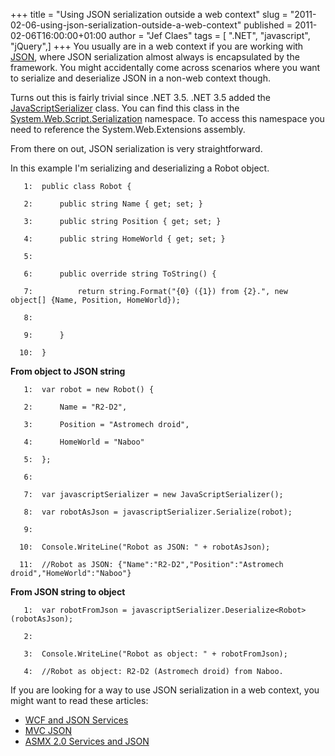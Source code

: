 +++
title = "Using JSON serialization outside a web context"
slug = "2011-02-06-using-json-serialization-outside-a-web-context"
published = 2011-02-06T16:00:00+01:00
author = "Jef Claes"
tags = [ ".NET", "javascript", "jQuery",]
+++
You usually are in a web context if you are working with
[JSON](http://www.json.org/), where JSON serialization almost always is
encapsulated by the framework. You might accidentally come across
scenarios where you want to serialize and deserialize JSON in a non-web
context though.  
  
Turns out this is fairly trivial since .NET 3.5. .NET 3.5 added the
[JavaScriptSerializer](http://msdn.microsoft.com/en-us/library/system.web.script.serialization.javascriptserializer.aspx)
class. You can find this class in the
[System.Web.Script.Serialization](http://msdn.microsoft.com/en-us/library/system.web.script.serialization.aspx)
namespace. To access this namespace you need to reference the
System.Web.Extensions assembly.  
  
From there on out, JSON serialization is very straightforward.  
  
In this example I'm serializing and deserializing a Robot object.  
  

       1:  public class Robot {

       2:      public string Name { get; set; }

       3:      public string Position { get; set; }

       4:      public string HomeWorld { get; set; }

       5:   

       6:      public override string ToString() {

       7:          return string.Format("{0} ({1}) from {2}.", new object[] {Name, Position, HomeWorld});

       8:   

       9:      }

      10:  }

  
**From object to JSON string**  
  

       1:  var robot = new Robot() {

       2:      Name = "R2-D2",

       3:      Position = "Astromech droid",

       4:      HomeWorld = "Naboo"

       5:  };

       6:   

       7:  var javascriptSerializer = new JavaScriptSerializer();

       8:  var robotAsJson = javascriptSerializer.Serialize(robot);

       9:   

      10:  Console.WriteLine("Robot as JSON: " + robotAsJson);

      11:  //Robot as JSON: {"Name":"R2-D2","Position":"Astromech droid","HomeWorld":"Naboo"}

  
**From JSON string to object**  
  

       1:  var robotFromJson = javascriptSerializer.Deserialize<Robot>(robotAsJson);

       2:   

       3:  Console.WriteLine("Robot as object: " + robotFromJson);

       4:  //Robot as object: R2-D2 (Astromech droid) from Naboo.

  
If you are looking for a way to use JSON serialization in a web context,
you might want to read these articles:

-   [WCF and JSON
    Services](http://www.west-wind.com/weblog/posts/164419.aspx)
-   [MVC
    JSON](http://geekswithblogs.net/michelotti/archive/2008/06/28/mvc-json---jsonresult-and-jquery.aspx)
-   [ASMX 2.0 Services and
    JSON](http://randomactsofcoding.blogspot.com/2009/03/jquery-json-and-asmx-20-services.html)
